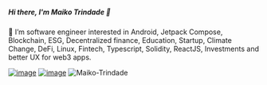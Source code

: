 ##### Hi there, I'm Maiko Trindade 👋

🔭 I’m software engineer interested in Android, Jetpack Compose, Blockchain, ESG, Decentralized finance, Education, Startup, Climate Change, DeFi, Linux, Fintech, Typescript, Solidity, ReactJS, Investments and better UX for web3 apps.

<a href="https://www.linkedin.com/in/maikotrindade/">![image](https://img.shields.io/badge/LinkedIn-0077B5?style=for-the-badge&logo=linkedin&logoColor=white)</a>
<a href="https://maikotrindade.com/">![image](https://img.shields.io/badge/website-383838?style=for-the-badge)</a>
<img src="https://komarev.com/ghpvc/?username=maikotrindade&label=Profile%20views&color=0e75b6&style=flat" alt="Maiko-Trindade" /> 
